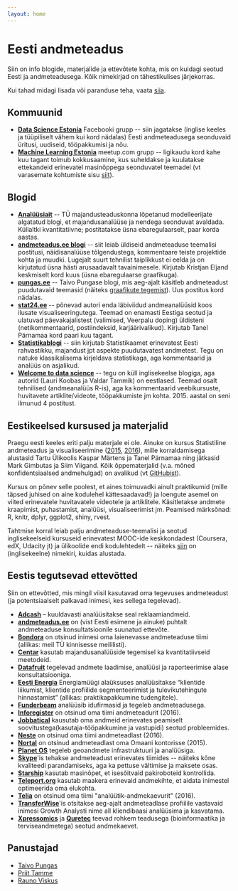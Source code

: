 ```yaml
---
layout: home
---
```


# Eesti andmeteadus

Siin on info blogide, materjalide ja ettevõtete kohta, mis on kuidagi seotud Eesti ja andmeteadusega. Kõik nimekirjad on tähestikulises järjekorras.

Kui tahad midagi lisada või paranduse teha, vaata [siia](https://github.com/datasciee/datasciee.github.io).

## Kommuunid
* [**Data Science Estonia**](https://facebook.com/groups/datasci.ee) Facebooki grupp -- siin jagatakse (inglise keeles ja tüüpiliselt vähem kui kord nädalas) Eesti andmeteadusega seonduvaid üritusi, uudiseid, tööpakkumisi ja nõu.
* [**Machine Learning Estonia**](http://www.meetup.com/Machine-Learning-Estonia) meetup.com grupp -- ligikaudu kord kahe kuu tagant toimub kokkusaamine, kus suheldakse ja kuulatakse ettekandeid erinevatel masinõppega seonduvatel teemadel (vt varasemate kohtumiste sisu [siit](http://www.meetup.com/Machine-Learning-Estonia/events/past)).

## Blogid

* [**Analüüsiait**](https://analyticsestonia.wordpress.com/) -- TÜ majandusteaduskonna lõpetanud modelleerijate algatatud blogi, et majandusanalüüse ja nendega seonduvat avaldada. Küllaltki kvantitatiivne; postitatakse üsna ebaregulaarselt, paar korda aastas.
* [**andmeteadus.ee blogi**](http://andmeteadus.ee/blog/) -- siit leiab üldiseid andmeteaduse teemalisi postitusi, näidisanalüüse tõlgendustega, kommentaare teiste projektide kohta ja muudki. Lugejalt suurt tehnilist taiplikkust ei eelda ja on kirjutatud üsna hästi arusaadavalt tavainimesele. Kirjutab Kristjan Eljand keskmiselt kord kuus (üsna ebaregulaarse graafikuga).
* [**pungas.ee**](http://pungas.ee) -- Taivo Pungase blogi, mis aeg-ajalt käsitleb andmeteadust puudutavaid teemasid (näiteks [graafikute tegemist](http://pungas.ee/pohinipid-selgete-graafikute-tegemiseks/)). Uus postitus kord nädalas.
* [**stat24.ee**](http://stat24.ee) -- põnevad autori enda läbiviidud andmeanalüüsid koos ilusate visualiseeringutega. Teemad on enamasti Eestiga seotud ja ulatuvad päevakajalistest (valimised, Veerpalu doping) üldisteni (netikommentaarid, postiindeksid, karjäärivalikud). Kirjutab Tanel Pärnamaa kord paari kuu tagant.
* [**Statistikablogi**](https://statistikaamet.wordpress.com/) -- siin kirjutab Statistikaamet erinevatest Eesti rahvastikku, majandust jpt aspekte puudutavatest andmetest. Tegu on natuke klassikalisema kirjeldava statistikaga, aga kommentaarid ja analüüs on asjalikud.
* [**Welcome to data science**](http://welcome-to-data-science.blogspot.it/) -- tegu on küll inglisekeelse blogiga, aga autorid (Lauri Koobas ja Valdar Tammik) on eestlased. Teemad osalt tehnilised (andmeanalüüs R-is), aga ka kommentaarid veebikursuste, huvitavete artiklite/videote, tööpakkumiste jm kohta. 2015. aastal on seni ilmunud 4 postitust.

## Eestikeelsed kursused ja materjalid

Praegu eesti keeles eriti palju materjale ei ole. Ainuke on kursus Statistiline andmeteadus ja visualiseerimine ([2015](http://andmeteadus.github.io/2015), [2016](http://andmeteadus.github.io/2016)), mille korraldamisega alustasid Tartu Ülikoolis Kaspar Märtens ja Tanel Pärnamaa ning jätkasid Mark Gimbutas ja Siim Viigand. Kõik õppematerjalid (v.a. mõned konfidentsiaalsed andmehulgad) on avalikud (vt [GitHubist](https://github.com/andmeteadus)).

Kursus on põnev selle poolest, et aines toimuvadki ainult praktikumid (mille täpsed juhised on aine kodulehel kättesaadavad!) ja loengute asemel on viited erinevatele huvitavatele videotele ja artiklitele. Käsitletakse andmete kraapimist, puhastamist, analüüsi, visualiseerimist jm. Peamised märksõnad: R, knitr, dplyr, ggplot2, shiny, rvest.

Tahtmise korral leiab palju andmeteaduse-teemalisi ja seotud inglisekeelseid kursuseid erinevatest MOOC-ide keskkondadest (Coursera, edX, Udacity jt) ja ülikoolide endi kodulehtedelt -- näiteks [siin](https://medium.freecodecamp.com/if-you-want-to-learn-data-science-start-with-one-of-these-programming-classes-fb694ffe780c#.d6qzt392a) on (inglisekeelne) nimekiri, kuidas alustada.

## Eestis tegutsevad ettevõtted

Siin on ettevõtted, mis mingil viisil kasutavad oma tegevuses andmeteadust (ja potentsiaalselt palkavad inimesi, kes sellega tegelevad).

* [**Adcash**](http://www.adcash.com/) – kuuldavasti analüüsitakse seal reklaamiandmeid.
* [**andmeteadus.ee**](http://andmeteadus.ee/) on (vist Eesti esimene ja ainuke) puhtalt andmeteaduse konsultatsioonile suunatud ettevõte.
* [**Bondora**](https://www.bondora.ee/) on otsinud inimesi oma laienevasse andmeteaduse tiimi (allikas: meil TÜ kinnisesse meililisti).
* [**Centar**](http://centar.ee/) kasutab majandusanalüüside tegemisel ka kvantitatiivseid meetodeid.
* [**Datafruit**](http://datafruit.ee/) tegelevad andmete laadimise, analüüsi ja raporteerimise alase konsultatsiooniga.
* [**Eesti Energia**](https://www.energia.ee/et/avaleht) Energiamüügi alaüksuses analüüsitakse “klientide liikumist, klientide profiilide segmenteerimist ja tulevikutehingute hinnastamist” (allikas: praktikapakkumine tudengitele).
* [**Funderbeam**](https://funderbeam.com/) analüüsib idufirmasid ja tegeleb andmeteadusega.
* [**Inforegister**](https://www.inforegister.ee/) on otsinud oma tiimi andmeteadurit (2016).
* [**Jobbatical**](https://www.jobbatical.com/) kausutab oma andmeid erinevates peamiselt soovitustega(kasutaja-tööpakkumine ja vastupidi) seotud probleemides.
* [**Neste**](http://www.neste.ee/ee) on otsinud oma tiimi andmeteadlast (2016).
* [**Nortal**](https://nortal.com/) on otsinud andmeteadlast oma Omaani kontorisse (2015).
* [**Planet OS**](https://planetos.com/company/) tegeleb geoandmete infrastruktuuri ja analüüsiga.
* [**Skype**](https://www.skype.com/en/)'is tehakse andmeteadust erinevates tiimides -- näiteks kõne kvaliteedi parandamiseks, aga ka pettuse vältimise ja maksete osas.
* [**Starship**](https://www.starship.xyz/) kasutab masinõpet, et isesõitvaid pakiroboteid kontrollida.
* [**Teleport.org**](https://teleport.org/) kasutab maakera erinevaid andmekihte, et aidata inimestel optimeerida oma elukohta.
* [**Telia**](https://www.telia.ee/ettevottest/uldinfo) on otsinud oma tiimi "analüütik-andmekaevurit" (2016).
* [**TransferWise**](https://transferwise.com/)'is otsitakse aeg-ajalt andmeteadlase profiilile vastavaid inimesi Growth Analysti nime all kliendibaasi analüüsima ja kasvatama.
* [**Xpressomics**](https://xpressomics.com/about/) ja [**Quretec**](http://www.quretec.com/) teevad rohkem teadusega (bioinformaatika ja terviseandmetega) seotud andmekaevet.


## Panustajad
* [Taivo Pungas](https://github.com/taivop)
* [Priit Tamme](https://github.com/tammelv)
* [Rauno Viskus](https://github.com/Rauno56)
